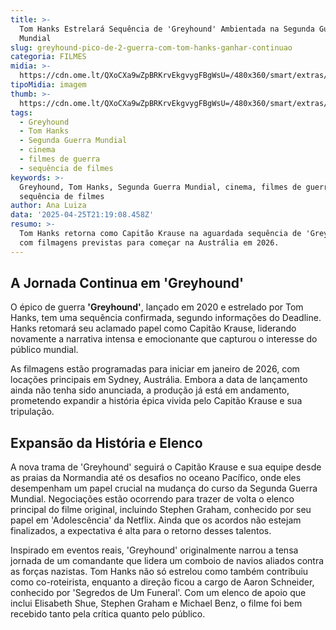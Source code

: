 ```yaml
---
title: >-
  Tom Hanks Estrelará Sequência de 'Greyhound' Ambientada na Segunda Guerra
  Mundial
slug: greyhound-pico-de-2-guerra-com-tom-hanks-ganhar-continuao
categoria: FILMES
midia: >-
  https://cdn.ome.lt/QXoCXa9wZpBRKrvEkgvygFBgWsU=/480x360/smart/extras/conteudos/Captura_de_tela_2025-04-25_171557.png
tipoMidia: imagem
thumb: >-
  https://cdn.ome.lt/QXoCXa9wZpBRKrvEkgvygFBgWsU=/480x360/smart/extras/conteudos/Captura_de_tela_2025-04-25_171557.png
tags:
  - Greyhound
  - Tom Hanks
  - Segunda Guerra Mundial
  - cinema
  - filmes de guerra
  - sequência de filmes
keywords: >-
  Greyhound, Tom Hanks, Segunda Guerra Mundial, cinema, filmes de guerra,
  sequência de filmes
author: Ana Luiza
data: '2025-04-25T21:19:08.458Z'
resumo: >-
  Tom Hanks retorna como Capitão Krause na aguardada sequência de 'Greyhound',
  com filmagens previstas para começar na Austrália em 2026.
---
```


## A Jornada Continua em 'Greyhound'

O épico de guerra **'Greyhound'**, lançado em 2020 e estrelado por Tom Hanks, tem uma sequência confirmada, segundo informações do Deadline. Hanks retomará seu aclamado papel como Capitão Krause, liderando novamente a narrativa intensa e emocionante que capturou o interesse do público mundial.

As filmagens estão programadas para iniciar em janeiro de 2026, com locações principais em Sydney, Austrália. Embora a data de lançamento ainda não tenha sido anunciada, a produção já está em andamento, prometendo expandir a história épica vivida pelo Capitão Krause e sua tripulação.

## Expansão da História e Elenco

A nova trama de 'Greyhound' seguirá o Capitão Krause e sua equipe desde as praias da Normandia até os desafios no oceano Pacífico, onde eles desempenham um papel crucial na mudança do curso da Segunda Guerra Mundial. Negociações estão ocorrendo para trazer de volta o elenco principal do filme original, incluindo Stephen Graham, conhecido por seu papel em 'Adolescência' da Netflix. Ainda que os acordos não estejam finalizados, a expectativa é alta para o retorno desses talentos.

Inspirado em eventos reais, 'Greyhound' originalmente narrou a tensa jornada de um comandante que lidera um comboio de navios aliados contra as forças nazistas. Tom Hanks não só estrelou como também contribuiu como co-roteirista, enquanto a direção ficou a cargo de Aaron Schneider, conhecido por 'Segredos de Um Funeral'. Com um elenco de apoio que inclui Elisabeth Shue, Stephen Graham e Michael Benz, o filme foi bem recebido tanto pela crítica quanto pelo público.

